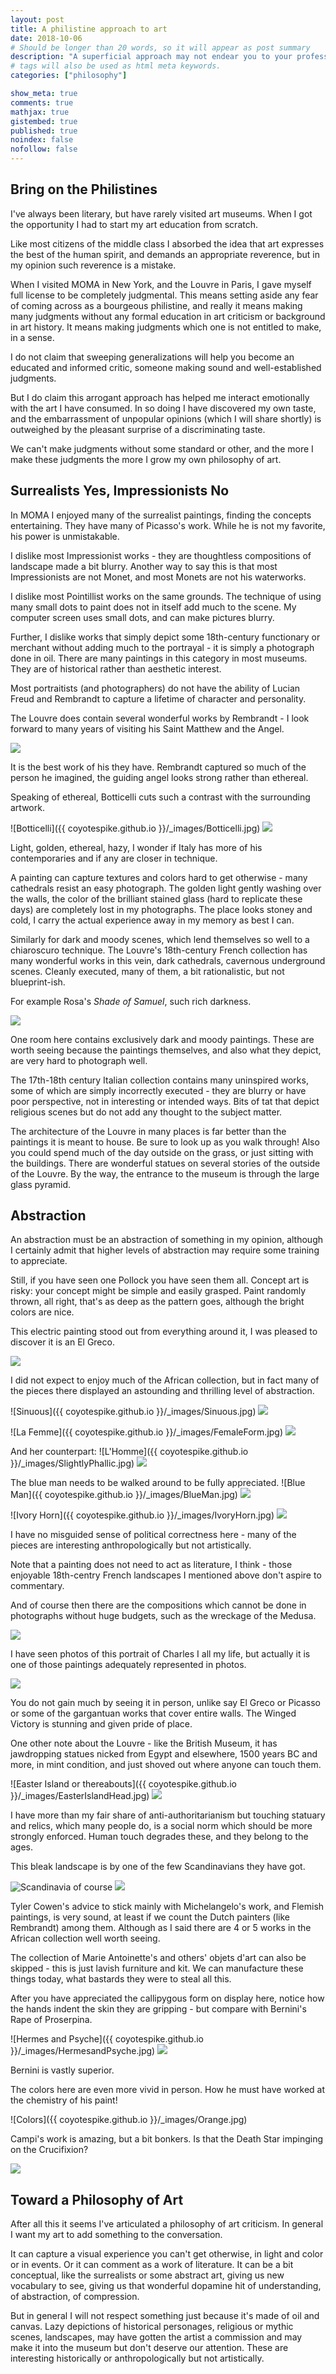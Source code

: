 ```yaml
---
layout: post
title: A philistine approach to art 
date: 2018-10-06
# Should be longer than 20 words, so it will appear as post summary
description: "A superficial approach may not endear you to your professor but will yield much more enjoyment"
# tags will also be used as html meta keywords.
categories: ["philosophy"]

show_meta: true
comments: true
mathjax: true
gistembed: true
published: true
noindex: false
nofollow: false
---
```


## Bring on the Philistines
I've always been literary, but have rarely visited art museums. When I got the
opportunity I had to start my art education from scratch. 

Like most citizens of the middle class I absorbed the idea that art expresses
the best of the human spirit, and demands an appropriate reverence, but in my
opinion such reverence is a mistake.

When I visited MOMA in New York, and the Louvre in Paris, I gave myself full
license to be completely judgmental. This means setting aside any fear of coming
across as a bourgeous philistine, and really it means making many judgments without
any formal education in art criticism or background in art history. It means
making judgments which one is not entitled to make, in a sense.

I do not claim that sweeping generalizations will help you become an educated
and informed critic, someone making sound and well-established judgments.

But I do claim this arrogant approach has helped me interact emotionally with
the art I have consumed. In so doing I have discovered my own taste, and the
embarrassment of unpopular opinions (which I will share shortly) is outweighed
by the pleasant surprise of a discriminating taste.

We can't make judgments without some standard or other, and the more I make
these judgments the more I grow my own philosophy of art.

## Surrealists Yes, Impressionists No
In MOMA I enjoyed many of the surrealist paintings, finding the concepts
entertaining. They have many of Picasso's work. While he is not my favorite,
his power is unmistakable.

I dislike most Impressionist works - they are thoughtless compositions of
landscape made a bit blurry. Another way to say this is that most Impressionists
are not Monet, and most Monets are not his waterworks.

I dislike most Pointillist works on the same grounds. The technique of using
many small dots to paint does not in itself add much to the scene. My computer
screen uses small dots, and can make pictures blurry.

Further, I dislike works that simply depict some 18th-century functionary or
merchant without adding much to the portrayal - it is simply a photograph done
in oil. There are many paintings in this category in most museums. They are of
historical rather than aesthetic interest.

Most portraitists (and photographers) do not have the ability of Lucian Freud
and Rembrandt to capture a lifetime of character and personality.

The Louvre does contain several wonderful works by Rembrandt - I look forward to
many years of visiting his Saint Matthew and the Angel. 

<img src="https://upload.wikimedia.org/wikipedia/commons/thumb/7/7f/Rembrandt_Harmensz._van_Rijn_049.jpg/600px-Rembrandt_Harmensz._van_Rijn_049.jpg">

It is the best work of his they have. Rembrandt captured so much of the person
he imagined, the guiding angel looks strong rather than ethereal.

Speaking of ethereal, Botticelli cuts such a contrast with the surrounding
artwork. 

![Botticelli]({{ coyotespike.github.io }}/_images/Botticelli.jpg)
<img src="/_images/Botticelli.jpg" />

Light, golden, ethereal, hazy, I wonder if Italy has more of his
contemporaries and if any are closer in technique.

A painting can capture textures and colors hard to get otherwise - many
cathedrals resist an easy photograph. The golden light gently washing over the
walls, the color of the brilliant stained glass (hard to replicate these days)
are completely lost in my photographs. The place looks stoney and cold, I carry
the actual experience away in my memory as best I can. 

Similarly for dark and moody scenes, which lend themselves so well to a
chiaroscuro technique. The Louvre's 18th-century French collection has many
wonderful works in this vein, dark cathedrals, cavernous underground scenes.
Cleanly executed, many of them, a bit rationalistic, but not blueprint-ish.

For example Rosa's *Shade of Samuel*, such rich darkness.

<img src="https://upload.wikimedia.org/wikipedia/commons/4/41/Salvator_Rosa_-_The_Shade_of_Samuel_Appears_to_Saul_-_WGA20058.jpg">

One room here contains exclusively dark and moody paintings. These are worth
seeing because the paintings themselves, and also what they depict, are very
hard to photograph well.

The 17th-18th century Italian collection contains many uninspired works, some of
which are simply incorrectly executed - they are blurry or have poor
perspective, not in interesting or intended ways. Bits of tat that depict
religious scenes but do not add any thought to the subject matter.

The architecture of the Louvre in many places is far better than the paintings
it is meant to house. Be sure to look up as you walk through! Also you could
spend much of the day outside on the grass, or just sitting with the buildings.
There are wonderful statues on several stories of the outside of the Louvre. By
the way, the entrance to the museum is through the large glass pyramid.

## Abstraction
An abstraction must be an abstraction of something in my opinion, although I
certainly admit that higher levels of abstraction may require some training to
appreciate.

Still, if you have seen one Pollock you have seen them all. Concept art is
risky: your concept might be simple and easily grasped. Paint randomly thrown,
all right, that's as deep as the pattern goes, although the bright colors are
nice.

This electric painting stood out from everything around it, I was pleased to discover it is an El Greco.

<img src="https://upload.wikimedia.org/wikipedia/commons/3/3b/El_Greco_-_Le_Christ_en_croix_ador%C3%A9_par_deux_donateurs_02.jpg">

I did not expect to enjoy much of the African collection, but in fact many of
the pieces there displayed an astounding and thrilling level of abstraction.

![Sinuous]({{ coyotespike.github.io }}/_images/Sinuous.jpg)
<img src="/_images/Sinuous.jpg" />

![La Femme]({{ coyotespike.github.io }}/_images/FemaleForm.jpg)
<img src="/_images/FemaleForm.jpg" />

And her counterpart:
![L'Homme]({{ coyotespike.github.io }}/_images/SlightlyPhallic.jpg)
<img src="/_images/SlightlyPhallic.jpg" />

The blue man needs to be walked around to be fully appreciated.
![Blue Man]({{ coyotespike.github.io }}/_images/BlueMan.jpg)
<img src="/_images/BlueMan.jpg" />

![Ivory Horn]({{ coyotespike.github.io }}/_images/IvoryHorn.jpg)
<img src="/_images/IvoryHorn.jpg" />

I have no misguided sense of political correctness here - many of the pieces are
interesting anthropologically but not artistically.

Note that a painting does not need to act as literature, I think - those
enjoyable 18th-centry French landscapes I mentioned above don't aspire to
commentary.

And of course then there are the compositions which cannot be done in
photographs without huge budgets, such as the wreckage of the Medusa.

<img src="https://upload.wikimedia.org/wikipedia/commons/thumb/1/15/JEAN_LOUIS_TH%C3%89ODORE_G%C3%89RICAULT_-_La_Balsa_de_la_Medusa_%28Museo_del_Louvre%2C_1818-19%29.jpg/600px-JEAN_LOUIS_TH%C3%89ODORE_G%C3%89RICAULT_-_La_Balsa_de_la_Medusa_%28Museo_del_Louvre%2C_1818-19%29.jpg">

I have seen photos of this portrait of Charles I all my life, but actually it is
one of those paintings adequately represented in photos. 

<img src="https://upload.wikimedia.org/wikipedia/commons/c/c2/Charles_I_of_England.jpg">

You do not gain much by seeing it in person, unlike say El Greco or Picasso or
some of the gargantuan works that cover entire walls. The Winged Victory is
stunning and given pride of place.

One other note about the Louvre - like the British Museum, it has jawdropping
statues nicked from Egypt and elsewhere, 1500 years BC and more, in mint
condition, and just shoved out where anyone can touch them.

![Easter Island or thereabouts]({{ coyotespike.github.io }}/_images/EasterIslandHead.jpg)
<img src="/_images/EasterIslandHead.jpg" />

I have more than my fair share of anti-authoritarianism but touching statuary
and relics, which many people do, is a social norm which should be more strongly
enforced. Human touch degrades these, and they belong to the ages.

This bleak landscape is by one of the few Scandinavians they have got.

![Scandinavia of course]({{coyotespike.github.io}}/_images/BleakScandinavian.jpg)
<img src="/_images/BleakScandinavian.jpg" />

Tyler Cowen's advice to stick mainly with Michelangelo's work, and Flemish
paintings, is very sound, at least if we count the Dutch painters (like
Rembrandt) among them. Although as I said there are 4 or 5 works in the African
collection well worth seeing.

The collection of Marie Antoinette's and others' objets d'art can also be
skipped - this is just lavish furniture and kit. We can manufacture these things
today, what bastards they were to steal all this.

After you have appreciated the callipygous form on display here, notice how the
hands indent the skin they are gripping - but compare with Bernini's Rape of
Proserpina. 

![Hermes and Psyche]({{ coyotespike.github.io }}/_images/HermesandPsyche.jpg)
<img src="/_images/HermesandPsyche.jpg" />

Bernini is vastly superior.

The colors here are even more vivid in person. How he must have worked at the
chemistry of his paint!

![Colors]({{ coyotespike.github.io }}/_images/Orange.jpg)

Campi's work is amazing, but a bit bonkers. Is that the Death Star impinging on the Crucifixion?

<img src="https://upload.wikimedia.org/wikipedia/commons/thumb/c/c8/Campi_-_Les_Myst%C3%A8res_de_la_Passion_du_Christ_02.jpg/1920px-Campi_-_Les_Myst%C3%A8res_de_la_Passion_du_Christ_02.jpg">

## Toward a Philosophy of Art
After all this it seems I've articulated a philosophy of art criticism. In
general I want my art to add something to the conversation. 

It can capture a visual experience you can't get otherwise, in light and color
or in events. Or it can comment as a work of literature. It can be a bit
conceptual, like the surrealists or some abstract art, giving us new vocabulary
to see, giving us that wonderful dopamine hit of understanding, of abstraction,
of compression.

But in general I will not respect something just because it's made of oil and
canvas. Lazy depictions of historical personages, religious or mythic scenes,
landscapes, may have gotten the artist a commission and may make it into the
museum but don't deserve our attention. These are interesting historically or
anthropologically but not artistically.
